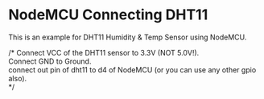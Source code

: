 # NodeMCU Connecting DHT11


This is an example for DHT11 Humidity & Temp Sensor using NodeMCU.

/*
 Connect VCC of the DHT11 sensor to 3.3V (NOT 5.0V!).  
 Connect GND to Ground.   
 connect out pin of dht11 to d4 of  NodeMCU (or you can use any other gpio also).  
*/
